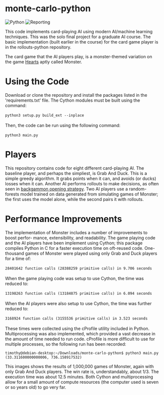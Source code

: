 # monte-carlo-python

![Python](https://github.com/tim-day-387/monte-carlo-python/actions/workflows/python-app.yml/badge.svg)
![Reporting](https://github.com/tim-day-387/monte-carlo-python/actions/workflows/make-report.yml/badge.svg)

This code implements card-playing AI using modern AI/machine learning techniques. This was the solo final project for a graduate AI course. The basic implementation (built earlier in the course) for the card game player is in the rollouts-python repository.

The card game that the AI players play, is a monster-themed variation on the game [Hearts](https://en.wikipedia.org/wiki/Hearts_(card_game)#Preliminaries_2) 
aptly called Monster.

# Using the Code

Download or clone the repository and install the packages listed in the 'requirements.txt' file. The Cython modules must be built using the command:\
\
```python3 setup.py build_ext --inplace```\
\
Then, the code can be run using the following command:\
\
```python3 main.py```

# Players 

This repository contains code for eight different card-playing AI. The baseline player, and perhaps the simpliest, is Grab And Duck. This is a simple greedy 
algorithm. It grabs points when it can, and avoids (or ducks) losses when it can. Another AI performs rollouts to make decisions, as often seen in 
[backgammon opening strategy](https://en.wikipedia.org/wiki/Rollout_(backgammon)). Two AI players use a random-forests model trained on data generated 
from simulating games of Monster; the first uses the model alone, while the second pairs it with rollouts.  

# Performance Improvements

The implementation of Monster includes a number of improvements to boost perfor-
mance, extensibility, and readability. The game playing code and the AI
players have been implement using Cython; this package compiles Python
in C for a faster execution time on oft-reused code. One-thousand games of
Monster were played using only Grab and Duck players for a time of:\
\
```28401642 function calls (28388259 primitive calls) in 9.706 seconds```\
\
When the game playing code was setup to use Cython, the time was reduced to:\
\
```13198263 function calls (13184875 primitive calls) in 6.094 seconds```\
\
When the AI players were also setup to use Cython, the time was further
reduced to:\
\
```3168924 function calls (3155536 primitive calls) in 3.523 seconds```\
\
These times were collected using the cProfile utility included in Python.
Multiprocessing was also implemented, which provided a vast decrease in
the amount of time needed to run code. cProfile is more difficult to use for
multiple processes, so the following run has been recorded:
```
timothy@debian-desktop:~/Downloads/monte-carlo-python$ python3 main.py
(33.311600000000006, 736.158917532)
```
This images shows the results of 1,000,000 games of Monster, again with
only Grab And Duck players. The win rate is, understandably, about 1/3.
The execution time was about 12.5 minutes. Both Cython and multiprocessing 
allow for a small amount of compute resources (the computer used is
seven or so years old) to go very far.
